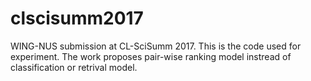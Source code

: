 # clscisumm2017

WING-NUS submission at CL-SciSumm 2017. This is the code used for experiment. The work proposes pair-wise ranking model instread of classification or retrival model.  
